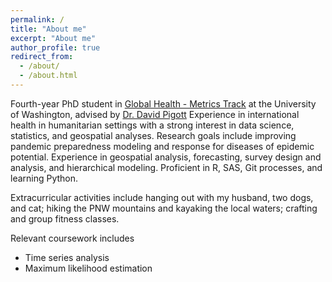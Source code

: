 ```yaml
---
permalink: /
title: "About me"
excerpt: "About me"
author_profile: true
redirect_from: 
  - /about/
  - /about.html
---
```


Fourth-year PhD student in [Global Health - Metrics Track](https://globalhealth.washington.edu/education-training/phd-gh) at the University of Washington, advised by [Dr. David Pigott](https://globalhealth.washington.edu/faculty/david-pigott)
Experience in international health in humanitarian settings with a strong interest in data science, statistics, and geospatial analyses.
Research goals include improving pandemic preparedness modeling and response for diseases of epidemic potential.
Experience in geospatial analysis, forecasting, survey design and analysis, and hierarchical modeling. Proficient in R, SAS, Git processes, and learning Python.

Extracurricular activities include hanging out with my husband, two dogs, and cat; hiking the PNW mountains and kayaking the local waters; crafting and group fitness classes.


Relevant coursework includes

* Time series analysis
* Maximum likelihood estimation


